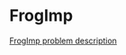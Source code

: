 # FrogImp

[FrogImp problem description](https://codility.com/programmers/lessons/3-time_complexity/frog_jmp/)
